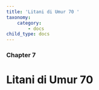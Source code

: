 ```yaml
---
title: 'Litani di Umur 70 '
taxonomy:
    category:
        - docs
child_type: docs
---
```


### Chapter 7

# Litani di Umur 70

